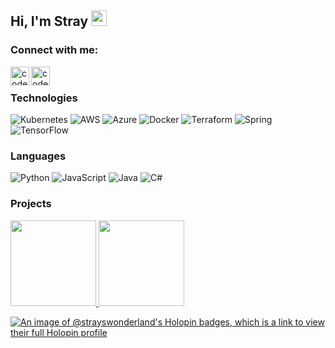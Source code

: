 <!--
**StraysWonderland/StraysWonderland** is a ✨ _special_ ✨ repository because its `README.md` (this file) appears on your GitHub profile.
--->
## Hi, I'm Stray <img src="https://media.giphy.com/media/hvRJCLFzcasrR4ia7z/giphy.gif" width="25px">


### Connect with me:
<!---
[![](https://img.shields.io/badge/-xing-000?&logo=xing)](https://www.xing.com/profile/Cagri_Tasci2/cv)
[![](https://img.shields.io/badge/-linkedin-000?&logo=linkedin)](http://www.linkedin.com/in/cagri-tasci-97b3b1167)

--->

[<img align="left" alt="codeSTACKr | LinkedIn" height="30px" src="https://img.shields.io/badge/-linkedin-000?&logo=linkedin" />][linkedin]
[<img align="left" alt="codeSTACKr | Xing" height="30px" src="https://img.shields.io/badge/-xing-000?&logo=xing" />][xing]

<br />

[linkedin]: https://linkedin.com/in/cagri-tasci
[xing]: https://www.xing.com/profile/Cagri_Tasci2/cv

### Technologies
![Kubernetes](https://img.shields.io/badge/-Kubernetes-000?&logo=Kubernetes)
![AWS](https://img.shields.io/badge/-AWS-000?&logo=Amazon-AWS&logoColor=F90)
![Azure](https://img.shields.io/badge/-Azure-000?&logo=Microsoft-Azure&logoColor=08F)
![Docker](https://img.shields.io/badge/-Docker-000?&logo=Docker)
![Terraform](https://img.shields.io/badge/-Terraform-000?&logo=Terraform)
![Spring](https://img.shields.io/badge/-Spring-000?&logo=Spring)
![TensorFlow](https://img.shields.io/badge/-TensorFlow-000?&logo=TensorFlow)

### Languages

![Python](https://img.shields.io/badge/-Python-000?&logo=Python)
![JavaScript](https://img.shields.io/badge/-JavaScript-000?&logo=JavaScript)
![Java](https://img.shields.io/badge/Java-000?&logo=java)
![C#](https://img.shields.io/badge/-Csharp-000?&logo=Csharp)



### Projects


<!----
[![](https://img.shields.io/badge/-🧬%20My%20Website-000)](https://github.com/adamalston/v2)
[![](https://img.shields.io/badge/-🦠%20COVID‑19%20Dashboard-000)](https://github.com/adamalston/COVID-19-Dashboard)
[![](https://img.shields.io/badge/-📝%20Summarizer-000)](https://github.com/adamalston/Summarizer)
[![](https://img.shields.io/badge/-🔬%20Overwatch-000)](https://github.com/adamalston/overwatch)
[![](https://img.shields.io/badge/-🛰%20KubeSat-000)](https://github.com/adamalston/kubesat)
[![](https://img.shields.io/badge/-🔊%20Voice%20Poker-000)](https://github.com/adamalston/Poker)
[![](https://img.shields.io/badge/-🗺%20PokémonGo%20Map-000)](https://github.com/adamalston/PokemonGo-Map)
--->

<!-- Also feel free to update second URL to any URL -->
<a href="https://github.com/anuraghazra/github-readme-stats">
<img height="137px" src="https://github-readme-stats.vercel.app/api?username=strayswonderland&count_private=true&show_icons=true&theme=dracula&&hide_title=true&hide_border=true&line_height=21" />
</a>
<a href="https://github.com/anuraghazra/github-readme-stats">
<img height="137px" src="https://github-readme-stats.vercel.app/api/top-langs/?username=strayswonderland&layout=compact&theme=dracula&hide_title=true&hide_border=true&line_height=21" />
</a>


[![An image of @strayswonderland's Holopin badges, which is a link to view their full Holopin profile](https://holopin.me/strayswonderland)](https://holopin.io/@strayswonderland)
